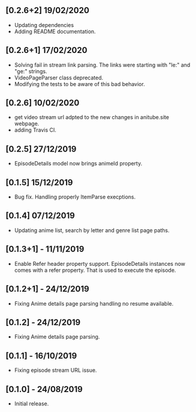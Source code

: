 ## [0.2.6+2] 19/02/2020
* Updating dependencies
* Adding README documentation.

## [0.2.6+1] 17/02/2020
 * Solving fail in stream link parsing. The links were starting with "le:" and "ge:" strings.
 * VideoPageParser class deprecated.
 * Modifying the tests to be aware of this bad behavior.

## [0.2.6] 10/02/2020
* get video stream url adpted to the new changes in anitube.site webpage.
* adding Travis CI.

## [0.2.5] 27/12/2019
* EpisodeDetails model now brings animeId property.

## [0.1.5] 15/12/2019
* Bug fix. Handling properly ItemParse execptions.

## [0.1.4] 07/12/2019
* Updating anime list, search by letter and genre list page paths.

## [0.1.3+1] - 11/11/2019
* Enable Refer header property support. EpisodeDetails instances now comes with a refer property. 
That is used to execute the episode.

## [0.1.2+1] - 24/12/2019
* Fixing Anime details page parsing handling no resume available. 

## [0.1.2] - 24/12/2019
* Fixing Anime details page parsing. 

## [0.1.1] - 16/10/2019
* Fixing episode stream URL issue.

## [0.1.0] - 24/08/2019

* Initial release.
